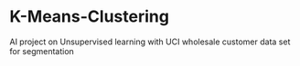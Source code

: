 # K-Means-Clustering
AI project on Unsupervised learning with UCI wholesale customer data set for segmentation
